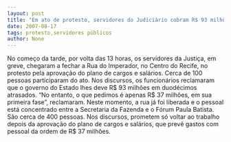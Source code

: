 ```yaml
---
layout: post
title: "Em ato de protesto, servidores do Judiciário cobram R$ 93 milhões em duodécimos atrasados"
date: 2007-08-17
tags: protesto,servidores públicos
author: None
---
```

No come&ccedil;o da tarde, por volta das 13 horas, os servidores da Justi&ccedil;a, em greve, chegaram a fechar a Rua do Imperador, no Centro do Recife, no protesto pela aprova&ccedil;&atilde;o do plano de cargos e sal&aacute;rios. Cerca de 100 pessoas participaram do ato.
Nos discursos, os funcion&aacute;rios reclamaram que o governo do Estado lhes deve R$ 93 milh&otilde;es em duod&eacute;cimos atrasados. &ldquo;No entanto, o que pedimos &eacute; apenas R$ 37 milh&otilde;es, em sua primeira fase&rdquo;, reclamaram.
Neste momento, a rua j&aacute; foi liberada e o pessoal est&aacute; concentrado entre a Secretaria da Fazenda e o F&oacute;rum Paula Batista. S&atilde;o cerca de 400 pessoas. Nos discursos, prometem s&oacute; voltar ao trabalho depois da aprova&ccedil;&atilde;o do plano de cargos e sal&aacute;rios, que prev&ecirc; gastos com pessoal da ordem de R$ 37 milh&otilde;es. 